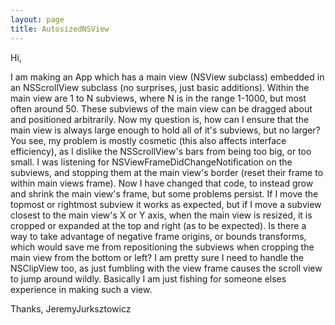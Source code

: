 ```yaml
---
layout: page
title: AutosizedNSView
---
```


Hi,

I am making an App which has a main view (NSView subclass) embedded in an NSScrollView subclass (no surprises, just basic additions). Within the main view are 1 to N subviews, where N is in the range 1-1000, but most often around 50. These subviews of the main view can be dragged about and positioned arbitrarily. Now my question is, how can I ensure that the main view is always large enough to hold all of it's subviews, but no larger? You see, my problem is mostly cosmetic (this also affects interface efficiency), as I dislike the NSScrollView's bars from being too big, or too small. I was listening for NSViewFrameDidChangeNotification on the subviews, and stopping them at the main view's border (reset their frame to within main views frame). Now I have changed that code, to instead grow and shrink the main view's frame, but some problems persist. If I move the topmost or rightmost subview it works as expected, but if I move a subview closest to the main view's X or Y axis, when the main view is resized, it is cropped or expanded at the top and right (as to be expected). Is there a way to take advantage of negative frame origins, or bounds transforms, which would save me from repositioning the subviews when cropping the main view from the bottom or left? I am pretty sure I need to handle the NSClipView too, as just fumbling with the view frame causes the scroll view to jump around wildly. Basically I am just fishing for someone elses experience in making such a view.

Thanks,
JeremyJurksztowicz

